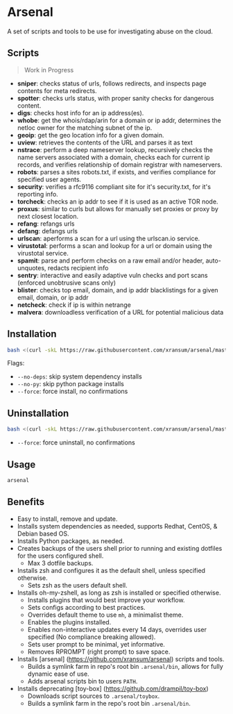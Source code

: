 # Arsenal

A set of scripts and tools to be use for investigating abuse on the cloud.

## Scripts

> Work in Progress

- **sniper**: checks status of urls, follows redirects, and inspects page contents for meta redirects.
- **spotter**: checks urls status, with proper sanity checks for dangerous content.
- **digs**: checks host info for an ip address(es).
- **whobe**: get the whois/rdap/arin for a domain or ip addr, determines the netloc owner for the matching subnet of the ip.
- **geoip**: get the geo location info for a given domain.
- **uview**: retrieves the contents of the URL and parses it as text
- **nstrace**: perform a deep nameserver lookup, recursively checks the name servers associated with a domain, checks each for current ip records, and verifies relationship of domain registrar with nameservers.
- **robots**: parses a sites robots.txt, if exists, and verifies compliance for specified user agents.
- **security**: verifies a rfc9116 compliant site for it's security.txt, for it's reporting info.
- **torcheck**: checks an ip addr to see if it is used as an active TOR node.
- **proxus**: similar to curls but allows for manually set proxies or proxy by next closest location.
- **refang**: refangs urls
- **defang**: defangs urls
- **urlscan**: aperforms a scan for a url using the urlscan.io service.
- **virustotal**: performs a scan and lookup for a url or domain using the virustotal service.
- **spamit**: parse and perform checks on a raw email and/or header, auto-unquotes, redacts recipient info
- **sentry**: interactive and easily adaptive vuln checks and port scans (enforced unobtrusive scans only)
- **blister**: checks top email, domain, and ip addr blacklistings for a given email, domain, or ip addr
- **netcheck**: check if ip is within netrange
- **malvera**: downloadless verification of a URL for potential malicious data

## Installation

```bash
bash <(curl -skL https://raw.githubusercontent.com/xransum/arsenal/master/install.sh)
```
Flags:
- `--no-deps`: skip system dependency installs
- `--no-py`: skip python package installs
- `--force`: force install, no confirmations

## Uninstallation

```bash
bash <(curl -skL https://raw.githubusercontent.com/xransum/arsenal/master/uninstall.sh)
```
- `--force`: force uninstall, no confirmations

## Usage

```bash
arsenal
```

## Benefits

-   Easy to install, remove and update.
-   Installs system dependencies as needed, supports Redhat, CentOS, & Debian
    based OS.
-   Installs Python packages, as needed.
-   Creates backups of the users shell prior to running and existing dotfiles
    for the users configured shell.
    -   Max 3 dotfile backups.
-   Installs zsh and configures it as the default shell, unless specified
    otherwise.
    -   Sets zsh as the users default shell.
-   Installs oh-my-zshell, as long as zsh is installed or specified otherwise.
    -   Installs plugins that would best improve your workflow.
    -   Sets configs according to best practices.
    -   Overrides default theme to use `mh`, a minimalist theme.
    -   Enables the plugins installed.
    -   Enables non-interactive updates every 14 days, overrides user specified
        (No compliance breaking allowed).
    -   Sets user prompt to be minimal, yet informative.
    -   Removes RPROMPT (right prompt) to save space.
-   Installs [arsenal] (https://github.com/xransum/arsenal) scripts and tools.
    -   Builds a symlink farm in repo's root bin `.arsenal/bin`, allows for
        fully dynamic ease of use.
    -   Adds arsenal scripts bin to users `PATH`.
-   Installs deprecating [toy-box] (https://github.com/drampil/toy-box)
    -   Downloads script sources to `.arsenal/toybox`.
    -   Builds a symlink farm in the repo's root bin `.arsenal/bin`.
